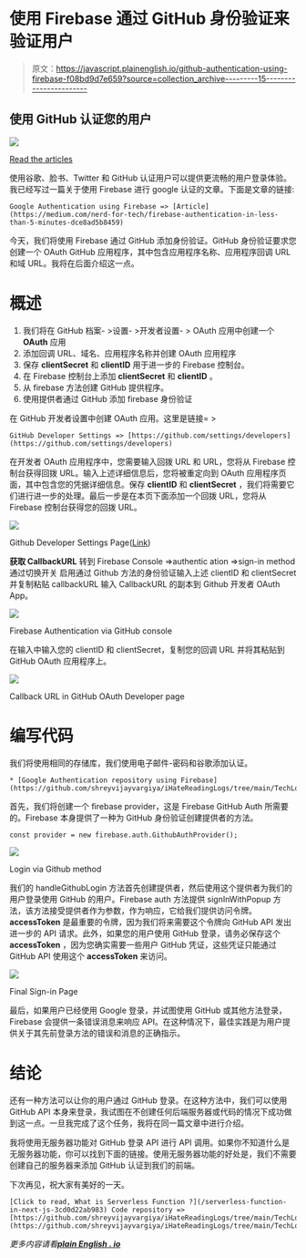 # 使用 Firebase 通过 GitHub 身份验证来验证用户

> 原文：<https://javascript.plainenglish.io/github-authentication-using-firebase-f08bd9d7e659?source=collection_archive---------15----------------------->

## 使用 GitHub 认证您的用户

![](img/65f34d01a3478c011029ba2ec42bf8a0.png)

[Read the articles](http://i-hate-reading-logs.vercel.app/)

使用谷歌、脸书、Twitter 和 GitHub 认证用户可以提供更流畅的用户登录体验。我已经写过一篇关于使用 Firebase 进行 google 认证的文章。下面是文章的链接:

```
Google Authentication using Firebase => [Article](https://medium.com/nerd-for-tech/firebase-authentication-in-less-than-5-minutes-dce8ad5b8459)
```

今天，我们将使用 Firebase 通过 GitHub 添加身份验证。GitHub 身份验证要求您创建一个 OAuth GitHub 应用程序，其中包含应用程序名称、应用程序回调 URL 和域 URL。我将在后面介绍这一点。

# **概述**

1.  我们将在 GitHub 档案- >设置- >开发者设置- > OAuth 应用中创建一个 **OAuth** 应用
2.  添加回调 URL、域名、应用程序名称并创建 OAuth 应用程序
3.  保存 **clientSecret** 和 **clientID** 用于进一步的 Firebase 控制台。
4.  在 Firebase 控制台上添加 **clientSecret** 和 **clientID** 。
5.  从 firebase 方法创建 GitHub 提供程序。
6.  使用提供者通过 GitHub 添加 firebase 身份验证

在 GitHub 开发者设置中创建 OAuth 应用。这里是链接= >

```
GitHub Developer Settings => [https://github.com/settings/developers](https://github.com/settings/developers)
```

在开发者 OAuth 应用程序中，您需要输入回拨 URL 和 URL，您将从 Firebase 控制台获得回拨 URL。输入上述详细信息后，您将被重定向到 OAuth 应用程序页面，其中包含您的凭据详细信息。保存 **clientID** 和 **clientSecret** ，我们将需要它们进行进一步的处理。最后一步是在本页下面添加一个回拨 URL，您将从 Firebase 控制台获得您的回拨 URL。

![](img/0d4693c61fb29465924e386c3f02f615.png)

Github Developer Settings Page([Link](https://github.com/settings/developers))

**获取 CallbackURL**
转到 Firebase Console =>authentic ation =>sign-in method
通过切换开关
启用通过 Github 方法的身份验证输入上述 clientID 和 clientSecret 并复制粘贴 callbackURL
输入 CallbackURL 的副本到 Github 开发者 OAuth App。

![](img/b458f9e712bde2c20807ba831a722936.png)

Firebase Authentication via GitHub console

在输入中输入您的 clientID 和 clientSecret，复制您的回调 URL 并将其粘贴到 GitHub OAuth 应用程序上。

![](img/4b2cee216f4ea8723667a3a23414edd3.png)

Callback URL in GitHub OAuth Developer page

# **编写代码**

我们将使用相同的存储库，我们使用电子邮件-密码和谷歌添加认证。

```
* [Google Authentication repository using Firebase](https://github.com/shreyvijayvargiya/iHateReadingLogs/tree/main/TechLogs/FirebaseAuthentication)
```

首先，我们将创建一个 firebase provider，这是 Firebase GitHub Auth 所需要的。Firebase 本身提供了一种为 GitHub 身份验证创建提供者的方法。

```
const provider = new firebase.auth.GithubAuthProvider();
```

![](img/9c97fdd28aca5bdeed8ee344708caffa.png)

Login via Github method

我们的 handleGithubLogin 方法首先创建提供者，然后使用这个提供者为我们的用户登录使用 GitHub 的用户。Firebase auth 方法提供 signInWithPopup 方法，该方法接受提供者作为参数，作为响应，它给我们提供访问令牌。 **accessToken** 是最重要的令牌，因为我们将来需要这个令牌向 GitHub API 发出进一步的 API 请求。此外，如果您的用户使用 GitHub 登录，请务必保存这个 **accessToken** ，因为您确实需要一些用户 GitHub 凭证，这些凭证只能通过 GitHub API 使用这个 **accessToken** 来访问。

![](img/ce23caf32733e0cf8b1cb0ddec1c1c80.png)

Final Sign-in Page

最后，如果用户已经使用 Google 登录，并试图使用 GitHub 或其他方法登录，Firebase 会提供一条错误消息来响应 API。在这种情况下，最佳实践是为用户提供关于其先前登录方法的错误和消息的正确指示。

# 结论

还有一种方法可以让你的用户通过 GitHub 登录。在这种方法中，我们可以使用 GitHub API 本身来登录，我试图在不创建任何后端服务器或代码的情况下成功做到这一点。一旦我完成了这个任务，我将在同一篇文章中进行介绍。

我将使用无服务器功能对 GitHub 登录 API 进行 API 调用。如果你不知道什么是无服务器功能，你可以找到下面的链接。使用无服务器功能的好处是，我们不需要创建自己的服务器来添加 GitHub 认证到我们的前端。

下次再见，祝大家有美好的一天。

```
[Click to read, What is Serverless Function ?](/serverless-function-in-next-js-3cd0d22ab983) Code repository => [https://github.com/shreyvijayvargiya/iHateReadingLogs/tree/main/TechLogs/GithubAuthenticationUsingFirebase](https://github.com/shreyvijayvargiya/iHateReadingLogs/tree/main/TechLogs/GithubAuthenticationUsingFirebase)
```

*更多内容请看*[***plain English . io***](https://plainenglish.io/)